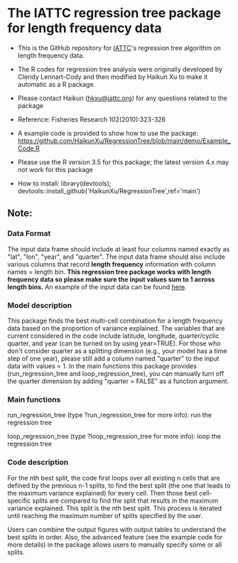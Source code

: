 # The IATTC regression tree package for length frequency data

-   This is the GitHub repository for [IATTC](https://www.iattc.org/HomeENG.htm)'s regression tree algorithm on length frequency data.

-   The R codes for regression tree analysis were originally developed by Cleridy Lennart-Cody and then modified by Haikun Xu to make it automatic as a R package.

-   Please contact Haikun ([hkxu\@iattc.org](mailto:hkxu@iattc.org)) for any questions related to the package

-   Reference: Fisheries Research 102(2010):323-326

-   A example code is provided to show how to use the package: <https://github.com/HaikunXu/RegressionTree/blob/main/demo/Example_Code.R>

-   Please use the R version 3.5 for this package; the latest version 4.x may not work for this package

-   How to install: library(devtools); devtools::install_github('HaikunXu/RegressionTree',ref='main')

## **Note:**

### Data Format

The input data frame should include at least four columns named exactly as "lat", "lon", "year", and "quarter". The input data frame should also include various columns that record **length frequency** information with column names = length bin. **This regression tree package works with length frequency data so please make sure the input values sum to 1 across length bins.** An example of the input data can be found [here](https://github.com/HaikunXu/RegressionTree/blob/main/demo/LF.RData).

### Model description

This package finds the best multi-cell combination for a length frequency data based on the proportion of variance explained. The variables that are current considered in the code include latitude, longitude, quarter/cyclic quarter, and year (can be turned on by using year=TRUE). For those who don't consider quarter as a splitting dimension (e.g., your model has a time step of one year), please still add a column named "quarter" to the input data with values = 1. In the main functions this package provides (run_regression_tree and loop_regression_tree), you can manually turn off the quarter dimension by adding "quarter = FALSE" as a function argument.

### Main functions

run_regression_tree (type ?run_regression_tree for more info): run the regression tree

loop_regression_tree (type ?loop_regression_tree for more info): loop the regression tree

### Code description

For the nth best split, the code first loops over all existing n cells that are defined by the previous n-1 splits, to find the best split (the one that leads to the maximum variance explained) for every cell. Then those best cell-specific splits are compared to find the split that results in the maximum variance explained. This split is the nth best split. This process is iterated until reaching the maximum number of splits specified by the user.

Users can combine the output figures with output tables to understand the best splits in order. Also, the advanced feature (see the example code for more details) in the package allows users to manually specify some or all splits.

